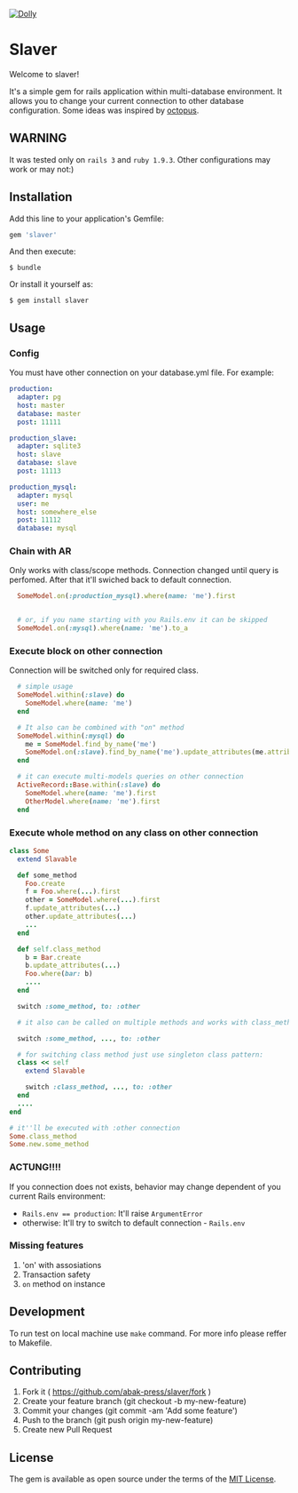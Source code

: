 [![Dolly](http://dolly.railsc.ru/badges/abak-press/slaver/master)](http://dolly.railsc.ru/projects/129/builds/latest/?ref=master)

# Slaver

Welcome to slaver!

It's a simple gem for rails application within multi-database environment.
It allows you to change your current connection to other database configuration.
Some ideas was inspired by [octopus](https://github.com/tchandy/octopus).

## WARNING

It was tested only on `rails 3` and `ruby 1.9.3`. Other configurations may work or may not:)

## Installation

Add this line to your application's Gemfile:

```ruby
gem 'slaver'
```

And then execute:

    $ bundle

Or install it yourself as:

    $ gem install slaver

## Usage

### Config
You must have other connection on your database.yml file. For example:

```yml
production:
  adapter: pg
  host: master
  database: master
  post: 11111

production_slave:
  adapter: sqlite3
  host: slave
  database: slave
  post: 11113

production_mysql:
  adapter: mysql
  user: me
  host: somewhere_else
  post: 11112
  database: mysql
```

### Chain with AR

Only works with class/scope methods. Connection changed until query is perfomed. After that it'll swiched back to default connection.

```ruby
  SomeModel.on(:production_mysql).where(name: 'me').first


  # or, if you name starting with you Rails.env it can be skipped
  SomeModel.on(:mysql).where(name: 'me').to_a
```

### Execute block on other connection

Connection will be switched only for required class.

```ruby
  # simple usage
  SomeModel.within(:slave) do
    SomeModel.where(name: 'me')
  end

  # It also can be combined with "on" method
  SomeModel.within(:mysql) do
    me = SomeModel.find_by_name('me')
    SomeModel.on(:slave).find_by_name('me').update_attributes(me.attributes)
  end

  # it can execute multi-models queries on other connection
  ActiveRecord::Base.within(:slave) do
    SomeModel.where(name: 'me').first
    OtherModel.where(name: 'me').first
  end
```

### Execute whole method on any class on other connection
```ruby
class Some
  extend Slavable

  def some_method
    Foo.create
    f = Foo.where(...).first
    other = SomeModel.where(...).first
    f.update_attributes(...)
    other.update_attributes(...)
    ...
  end

  def self.class_method
    b = Bar.create
    b.update_attributes(...)
    Foo.where(bar: b)
    ....
  end

  switch :some_method, to: :other

  # it also can be called on multiple methods and works with class_methods

  switch :some_method, ..., to: :other

  # for switching class method just use singleton class pattern:
  class << self
    extend Slavable

    switch :class_method, ..., to: :other
  end
  ....
end

# it''ll be executed with :other connection
Some.class_method
Some.new.some_method
```

### ACTUNG!!!!

If you connection does not exists, behavior may change dependent of you current Rails environment:
 - `Rails.env == production`: It'll raise `ArgumentError`
 - otherwise: It'll try to switch to default connection - `Rails.env`

### Missing features

1. 'on' with assosiations
2. Transaction safety
3. `on` method on instance

## Development

To run test on local machine use `make` command. For more info please reffer to Makefile.

## Contributing

1. Fork it ( https://github.com/abak-press/slaver/fork )
2. Create your feature branch (git checkout -b my-new-feature)
3. Commit your changes (git commit -am 'Add some feature')
4. Push to the branch (git push origin my-new-feature)
5. Create new Pull Request



## License

The gem is available as open source under the terms of the [MIT License](http://opensource.org/licenses/MIT).
